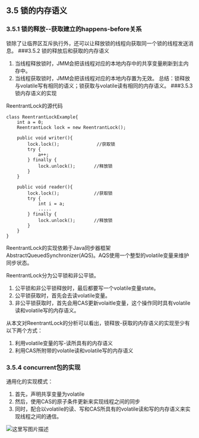 ## 3.5 锁的内存语义
### 3.5.1 锁的释放--获取建立的happens-before关系
锁除了让临界区互斥执行外，还可以让释放锁的线程向获取同一个锁的线程发送消息。
###3.5.2 锁的释放后和获取的内存语义

 1. 当线程释放锁时，JMM会把该线程对应的本地内存中的共享变量刷新到主内存中。
 2. 当线程获取锁时，JMM会把该线程对应的本地内存置为无效。
总结：锁释放与volatile写有相同的语义；锁获取与volatile读有相同的内存语义。
###3.5.3 锁内存语义的实现

ReentrantLock的源代码

	class ReentrantLockExample{
		int a = 0;
		ReentrantLock lock = new ReentrantLock();

		public void writer(){
			lock.lock();              //获取锁
			try {
				a++;
			} finally {
				lock.unlock();       //释放锁
			}
		}

		public void reader(){
			lock.lock();             //获取锁
			try {
				int i = a;
				.....
			} finally {
				lock.unlock();       //释放锁
			}
		}
	}

ReentrantLock的实现依赖于Java同步器框架AbstractQueuedSynchronizer(AQS)。AQS使用一个整型的volatile变量来维护同步状态。

ReentrantLock分为公平锁和非公平锁。

 1. 公平锁和非公平锁释放时，最后都要写一个volatile变量state。
 2. 公平锁获取时，首先会去读volatile变量。
 3. 非公平锁获取时，首先会用CAS更新volaitle变量，这个操作同时具有volatile读和volatile写的内存语义。

从本文对ReentrantLock的分析可以看出，锁释放-获取的内存语义的实现至少有以下两个方式：

 1. 利用volatile变量的写-读所具有的内存语义
 2. 利用CAS所附带的volatile读和volatile写的内存语义

### 3.5.4 concurrent包的实现

通用化的实现模式：

 1. 首先，声明共享变量为volatile
 2. 然后，使用CAS的原子条件更新来实现线程之间的同步
 3. 同时，配合以volatile的读、写和CAS所具有的volatile读和写的内存语义来实现线程之间的通信。

![这里写图片描述](https://img-blog.csdn.net/20180726095608679?watermark/2/text/aHR0cHM6Ly9ibG9nLmNzZG4ubmV0L21hb2hvbw==/font/5a6L5L2T/fontsize/400/fill/I0JBQkFCMA==/dissolve/70)
